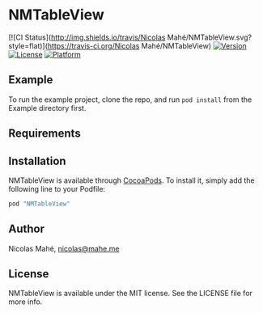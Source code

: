 # NMTableView

[![CI Status](http://img.shields.io/travis/Nicolas Mahé/NMTableView.svg?style=flat)](https://travis-ci.org/Nicolas Mahé/NMTableView)
[![Version](https://img.shields.io/cocoapods/v/NMTableView.svg?style=flat)](http://cocoapods.org/pods/NMTableView)
[![License](https://img.shields.io/cocoapods/l/NMTableView.svg?style=flat)](http://cocoapods.org/pods/NMTableView)
[![Platform](https://img.shields.io/cocoapods/p/NMTableView.svg?style=flat)](http://cocoapods.org/pods/NMTableView)

## Example

To run the example project, clone the repo, and run `pod install` from the Example directory first.

## Requirements

## Installation

NMTableView is available through [CocoaPods](http://cocoapods.org). To install
it, simply add the following line to your Podfile:

```ruby
pod "NMTableView"
```

## Author

Nicolas Mahé, nicolas@mahe.me

## License

NMTableView is available under the MIT license. See the LICENSE file for more info.
